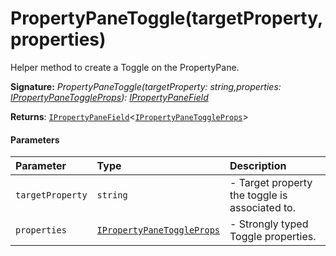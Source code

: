 # PropertyPaneToggle(targetProperty,properties)

Helper method to create a Toggle on the PropertyPane.

**Signature:** _PropertyPaneToggle(targetProperty: string,properties: [IPropertyPaneToggleProps](../sp-client-preview/ipropertypanetoggleprops.md)): [IPropertyPaneField](../sp-client-preview/ipropertypanefield.md)<IPropertyPaneToggleProps>_

**Returns**: [`IPropertyPaneField`](targetLink)<[`IPropertyPaneToggleProps`](../sp-client-preview/ipropertypanetoggleprops.md)>



#### Parameters


| Parameter	   | Type    | Description |
|:-------------|:---------------|:------------|
| `targetProperty`    | `string` | - Target property the toggle is associated to. |
| `properties`    | [`IPropertyPaneToggleProps`](../sp-client-preview/ipropertypanetoggleprops.md) | - Strongly typed Toggle properties. |

